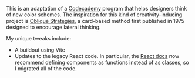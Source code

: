 This is an adaptation of a [Codecademy](https://www.codecademy.com/courses/learn-react-introduction/projects/random-color) program that helps designers think of new color schemes. The inspiration for this kind of creativity-inducing project is [Oblique Strategies](https://en.wikipedia.org/wiki/Oblique_Strategies), a card-based method first published in 1975 designed to encourage lateral thinking.

My unique tweaks include:

- A buildout using Vite
- Updates to the legacy React code. In particular, the [React docs](https://beta.reactjs.org/reference/react/Component) now recommend defining components as functions instead of as classes, so I migrated all of the code.
